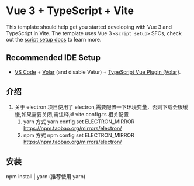 # Vue 3 + TypeScript + Vite

This template should help get you started developing with Vue 3 and TypeScript in Vite. The template uses Vue 3 `<script setup>` SFCs, check out the [script setup docs](https://v3.vuejs.org/api/sfc-script-setup.html#sfc-script-setup) to learn more.

## Recommended IDE Setup

- [VS Code](https://code.visualstudio.com/) + [Volar](https://marketplace.visualstudio.com/items?itemName=Vue.volar) (and disable Vetur) + [TypeScript Vue Plugin (Volar)](https://marketplace.visualstudio.com/items?itemName=Vue.vscode-typescript-vue-plugin).

## 介绍

1. 关于 electron
   项目使用了 electron,需要配置一下环境变量，否则下载会很缓慢,如果需要关闭,需注释掉 vite.config.ts 相关配置
   1. yarn 方式 yarn config set ELECTRON_MIRROR https://npm.taobao.org/mirrors/electron/
   2. npm 方式 npm config set ELECTRON_MIRROR https://npm.taobao.org/mirrors/electron/

## 安装

npm install | yarn (推荐使用 yarn)
